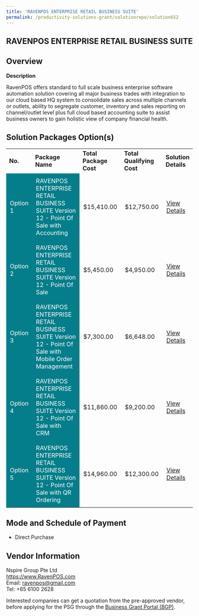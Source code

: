 ```yaml
---
title: 'RAVENPOS ENTERPRISE RETAIL BUSINESS SUITE'
permalink: /productivity-solutions-grant/solutionrepo/solution652
---
```


## RAVENPOS ENTERPRISE RETAIL BUSINESS SUITE

## Overview

**Description**

RavenPOS offers standard to full scale business enterprise software automation solution covering all major business trades with integration to our cloud based HQ system to consolidate sales across multiple channels or outlets, ability to segregate customer, inventory and sales reporting on channel/outlet level plus full cloud based accounting suite to assist business owners to gain holistic view of company financial health.

## Solution Packages Option(s)

<table>
<tr>
<td><b>No.</b></td>
<td><b>Package Name</b></td>
<td><b>Total Package Cost</b></td>
<td><b>Total Qualifying Cost</b></td>
<td><b>Solution Details</b></td>
</tr>
<tr>
<td style='padding: 10px; background-color: #037E8A; color: #FFFFFF;'>Option 1</td>
<td style='padding: 10px; background-color: #037E8A; color: #FFFFFF;'>RAVENPOS ENTERPRISE RETAIL BUSINESS SUITE Version 12 - Point Of Sale with Accounting</td>
<td style='padding: 10px;'>$15,410.00</td>
<td style='padding: 10px;'>$12,750.00</td>
<td style='padding: 10px;'><a href='https://www.gobusiness.gov.sg/images/psg/Nspire_Group_20200123_Annex_3_20200625145749_Part_4.pdf' target='_blank'>View Details</a></td>
</tr>
<tr>
<td style='padding: 10px; background-color: #037E8A; color: #FFFFFF;'>Option 2</td>
<td style='padding: 10px; background-color: #037E8A; color: #FFFFFF;'>RAVENPOS ENTERPRISE RETAIL BUSINESS SUITE Version 12 - Point Of Sale</td>
<td style='padding: 10px;'>$5,450.00</td>
<td style='padding: 10px;'>$4,950.00</td>
<td style='padding: 10px;'><a href='https://www.gobusiness.gov.sg/images/psg/Nspire_Group_20200123_Annex_3_20200625145749_Part_1.pdf' target='_blank'>View Details</a></td>
</tr>
<tr>
<td style='padding: 10px; background-color: #037E8A; color: #FFFFFF;'>Option 3</td>
<td style='padding: 10px; background-color: #037E8A; color: #FFFFFF;'>RAVENPOS ENTERPRISE RETAIL BUSINESS SUITE Version 12 - Point Of Sale with Mobile Order Management</td>
<td style='padding: 10px;'>$7,300.00</td>
<td style='padding: 10px;'>$6,648.00</td>
<td style='padding: 10px;'><a href='https://www.gobusiness.gov.sg/images/psg/Nspire_Group_20200123_Annex_3_20200625145749_Part_2.pdf' target='_blank'>View Details</a></td>
</tr>
<tr>
<td style='padding: 10px; background-color: #037E8A; color: #FFFFFF;'>Option 4</td>
<td style='padding: 10px; background-color: #037E8A; color: #FFFFFF;'>RAVENPOS ENTERPRISE RETAIL BUSINESS SUITE Version 12 - Point Of Sale with CRM</td>
<td style='padding: 10px;'>$11,860.00</td>
<td style='padding: 10px;'>$9,200.00</td>
<td style='padding: 10px;'><a href='https://www.gobusiness.gov.sg/images/psg/Nspire_Group_20200123_Annex_3_20200625145749_Part_3.pdf' target='_blank'>View Details</a></td>
</tr>
<tr>
<td style='padding: 10px; background-color: #037E8A; color: #FFFFFF;'>Option 5</td>
<td style='padding: 10px; background-color: #037E8A; color: #FFFFFF;'>RAVENPOS ENTERPRISE RETAIL BUSINESS SUITE Version 12 - Point Of Sale with QR Ordering</td>
<td style='padding: 10px;'>$14,960.00</td>
<td style='padding: 10px;'>$12,300.00</td>
<td style='padding: 10px;'><a href='https://www.gobusiness.gov.sg/images/psg/Nspire_Group_20200123_Annex_3_20200625145749_Part_5.pdf' target='_blank'>View Details</a></td>
</tr>
</table>

## Mode and Schedule of Payment

 - Direct Purchase

## Vendor Information

 Nspire Group Pte Ltd<br>https://www.RavenPOS.com<br>Email: ravenpos@gmail.com<br>Tel: +65 6100 2628

Interested companies can get a quotation from the pre-approved vendor, before applying for the PSG through the <a href='https://www.businessgrants.gov.sg/' target='_blank' rel='noopener'>Business Grant Portal (BGP)</a>.

<script src="/jquery/resize-tables.js"></script>
